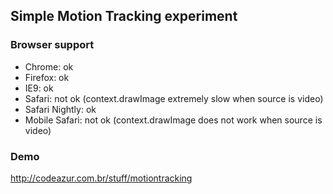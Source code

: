 ## Simple Motion Tracking experiment

### Browser support

* Chrome: ok
* Firefox: ok
* IE9: ok
* Safari: not ok (context.drawImage extremely slow when source is video)
* Safari Nightly: ok
* Mobile Safari: not ok (context.drawImage does not work when source is video)

### Demo

http://codeazur.com.br/stuff/motiontracking

